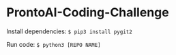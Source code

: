 # ProntoAI-Coding-Challenge

Install dependencies:
`$ pip3 install pygit2`

Run code:
`$ python3 [REPO NAME]`

